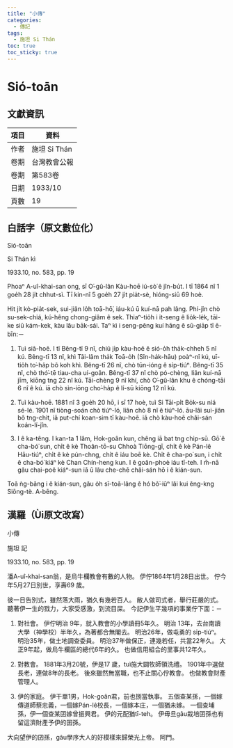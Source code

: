 ```yaml
---
title: "小傳"
categories:
  - 傳記
tags:
  - 施坦 Si Thán
toc: true
toc_sticky: true
---
```


# Sió-toān

## 文獻資訊

| 項目 | 資料 |
|---|---|
| 作者 | 施坦 Si Thán |
| 卷期 | 台灣教會公報 |
| 卷期 | 第583卷 |
| 日期 | 1933/10 |
| 頁數 | 19 |

## 白話字（原文數位化）

Sió-toān

Si Thán kì

1933.10, no. 583, pp. 19

Phoaⁿ A-uî-khai-san ong, sī O͘-gû-lân Kàu-hoē iú-sò͘ ê jîn-bu̍t. I tī 1864 nî 1 goe̍h 28 ji̍t chhut-sì. Tī kin-nî 5 goe̍h 27 ji̍t pia̍t-sè, hióng-siū 69 hoè.

Hit ji̍t kò-pia̍t-sek, sui-jiân lo̍h toā-hō͘, iáu-kú ū kuí-nā pah lâng. Phí-jîn chò su-sek-chiá, kú-hêng chong-giâm ê sek. Thiaⁿ-tio̍h i it-seng ê lio̍k-le̍k, tāi-ke siū kám-kek, kàu lâu ba̍k-sái. Taⁿ kì i seng-pêng kuí hāng ê sū-gia̍p tī ē-bīn:－

1. Tuì siā-hoē. I tī Bêng-tī 9 nî, chiū ji̍p kàu-hoē ê sió-o̍h tha̍k-chheh 5 nî kú. Bêng-tī 13 nî, khì Tâi-lâm tha̍k Toā-o̍h (Sîn-ha̍k-hāu) poàⁿ-nî kú, uī-tio̍h to͘-ha̍p bô koh khì. Bêng-tī 26 nî, chò tūn-ióng ê si̍p-tiúⁿ. Bêng-tī 35 nî, chò thó͘-tē tiau-cha uí-goân. Bêng-tī 37 nî chò pó-chèng, liân kuí-nā jīm, kiōng tng 22 nî kú. Tāi-chèng 9 nî khí, chò O͘-gû-lân khu ê chóng-tāi 6 nî ê kú. iā chò sìn-iōng cho͘-ha̍p ê lí-sū kiōng 12 nî kú.

2. Tuì kàu-hoē. 1881 nî 3 goe̍h 20 hō, i sī 17 hoè, tuì Si Tāi-pi̍t Bo̍k-su niá sé-lé. 1901 nî tiòng-soán chò tiúⁿ-ló, liân chò 8 nî ê tiúⁿ-ló. āu-lâi sui-jiân bô tng-chit, iā put-chí koan-sim tī kàu-hoē. iā chò kàu-hoē châi-sán koán-lí-jîn.

3. I ê ka-têng. I kan-ta 1 lâm, Hok-goân kun, chêng iā bat tng chip-sū. Gō͘ ê cha-bó͘ sun, chi̍t ê kè Thoân-tō-su Chhoà Tiōng-gī, chi̍t ê kè Pán-lê Hāu-tiúⁿ, chi̍t ê kè pún-chng, chi̍t ê iáu boē kè. Chi̍t ê cha-po͘ sun, i chi̍t ê cha-bó͘ kiáⁿ kè Chan Chín-heng kun. I ê goân-phoè iáu tī-teh. I m̄-nā gâu chai-poê kiáⁿ-sun iā ū lâu che-chē châi-sán hō i ê kián-sun.

Toā ǹg-bāng i ê kián-sun, gâu o̍h sī-toā-lâng ê hó bô͘-iūⁿ lâi kui êng-kng Siōng-tè. A-bēng.

## 漢羅（Ùi原文改寫）

小傳

施坦 記

1933.10, no. 583, pp. 19

潘A-uî-khai-san翁，是烏牛欄教會有數的人物。 伊佇1864年1月28日出世。 佇今年5月27日別世，享壽69 歲。

彼一日告別式，雖然落大雨，猶久有幾若百人。 敝人做司式者，舉行莊嚴的式。 聽著伊一生的戮力，大家受感激，到流目屎。 今記伊生平幾項的事業佇下面：－

1. 對社會。 伊佇明治 9年，就入教會的小學讀冊5年久。 明治 13年，去台南讀大學（神學校）半年久，為著都合無閣去。 明治26年，做屯勇的 si̍p-tiúⁿ。 明治35年，做土地調查委員。 明治37年做保正，連幾若任，共當22年久。 大正9年起，做烏牛欄區的總代6年的久。 也做信用組合的里事共12年久。

2. 對教會。 1881年3月20號，伊是17 歲，tuì施大闢牧師領洗禮。 1901年中選做長老，連做8年的長老。 後來雖然無當職，也不止關心佇教會。 也做教會財產管理人。

3. 伊的家庭。 伊干單1男，Hok-goân君，前也捌當執事。 五個查某孫，一個嫁傳道師蔡忠義，一個嫁Pán-lê校長，一個嫁本庄，一個猶未嫁。 一個查埔孫，伊一個查某囝嫁曾振興君。 伊的元配猶tī-teh。 伊毋旦gâu栽培囝孫也有留這濟財產予伊的囝孫。

大向望伊的囝孫，gâu學序大人的好模樣來歸榮光上帝。 阿門。

